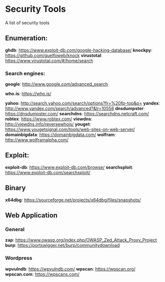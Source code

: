# Security Tools
A list of security tools

## Enumeration:
**ghdb**: https://www.exploit-db.com/google-hacking-database/
**knockpy**: https://github.com/guelfoweb/knock
**virustotal**: https://www.virustotal.com/#/home/search

### Search engines:
**google**: http://www.google.com/advanced_search

**who.is**: https://who.is/

**yahoo**: http://search.yahoo.com/search/options?fr=%20fp-top&p=
**yandex**: http://www.yandex.com/search/advanced?&lr=10558
**dnsdumpster**: https://dnsdumpster.com/
**searchdns**: https://searchdns.netcraft.com/
**robtex**: https://www.robtex.com/
**viewdns**: http://viewdns.info/reversewhois/
**youget**: https://www.yougetsignal.com/tools/web-sites-on-web-server/
**domainbigdata**: https://domainbigdata.com/
**wolfram**: http://www.wolframalpha.com/

## Exploit:
**exploit-db**: https://www.exploit-db.com/browse/
**searchsploit**: https://www.exploit-db.com/searchsploit/

## Binary
**x64dbg**: https://sourceforge.net/projects/x64dbg/files/snapshots/

## Web Application
### General
**zap**: https://www.owasp.org/index.php/OWASP_Zed_Attack_Proxy_Project
**burp**: https://portswigger.net/burp/communitydownload

### Wordpress
**wpvulndb**: https://wpvulndb.com/
**wpscan**: https://wpscan.org/
**wpscan.com**: https://wpscans.com/


